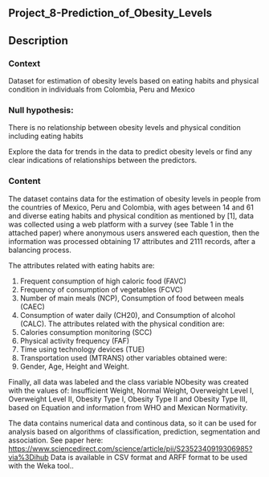 ## Project_8-Prediction_of_Obesity_Levels
## Description
### Context

Dataset for estimation of obesity levels based on eating habits and physical condition in individuals from Colombia, Peru and Mexico

### Null hypothesis: 
There is no relationship between obesity levels and physical condition including eating habits

Explore the data for trends in the data to predict obesity levels or find any clear indications of relationships between the predictors.

### Content
The dataset contains data for the estimation of obesity levels in people from the countries of Mexico, Peru and Colombia, with ages between 14 and 61 and diverse eating habits and physical condition as mentioned by [1], data was collected using a web platform with a survey (see Table 1 in the attached paper) where anonymous users answered each question, then the information was processed obtaining 17 attributes and 2111 records, after a balancing process.

The attributes related with eating habits are: 
1. Frequent consumption of high caloric food (FAVC) 
2. Frequency of consumption of vegetables (FCVC)
3. Number of main meals (NCP), Consumption of food between meals (CAEC)
4. Consumption of water daily (CH20), and Consumption of alcohol (CALC). 
The attributes related with the physical condition are: 
5. Calories consumption monitoring (SCC) 
6. Physical activity frequency (FAF) 
7. Time using technology devices (TUE)
8. Transportation used (MTRANS)
other variables obtained were: 
9. Gender, Age, Height and Weight.

Finally, all data was labeled and the class variable NObesity was created with the values of: Insufficient Weight, Normal Weight, Overweight Level I, Overweight Level II, Obesity Type I, Obesity Type II and Obesity Type III, based on Equation  and information from WHO and Mexican Normativity. 

The data contains numerical data and continous data, so it can be used for analysis based on algorithms of classification, prediction, segmentation and association. 
See paper here: https://www.sciencedirect.com/science/article/pii/S2352340919306985?via%3Dihub
Data is available in CSV format and ARFF format to be used with the Weka tool..

